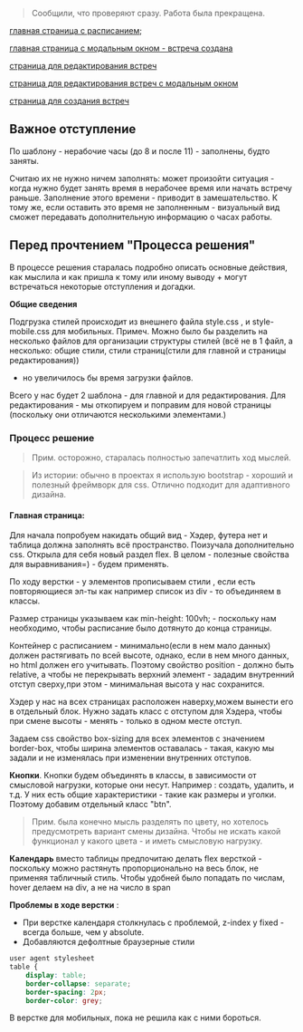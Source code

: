 > Сообщили, что проверяют сразу. Работа была прекращена. 


[главная страница с расписанием](https://antin74.github.io/);

[главная страница с модальным окном - встреча создана](https://antin74.github.io/index-with-modal.html)

[страница для редактирования встреч](https://antin74.github.io/edit-meet.html)

[страница для редактирования встреч c модальным окном](https://antin74.github.io/edit-meet-with-modal.html)

[страница для создания встреч](https://antin74.github.io/new-meet.html)
 

## Важное отступление
По шаблону - нерабочие часы (до 8 и после 11) - заполнены, будто заняты. 

Считаю их не нужно ничем заполнять: 
может произойти ситуация - когда нужно будет занять время в нерабочее время или начать встречу раньше. 
Заполнение этого времени - приводит в замешательство. К тому же, если оставить это время не заполненным - 
визуальный вид сможет передавать дополнительную информацию о часах работы. 


## Перед прочтением "Процесса решения" 

В процессе решения старалась подробно описать основные действия, 
как мыслила и как пришла к тому или иному выводу + могут встречаться некоторые отступления и догадки. 


**Общие сведения**

Подгрузка стилей происходит из внешнего файла style.css , и style-mobile.css для мобильных.
Примеч. Можно было бы разделить на несколько файлов для организации структуры стилей
(всё не в 1 файл, а несколько: общие стили, стили страниц(стили для главной и страницы редактирования))
- но увеличилось бы время загрузки файлов.

Всего у нас будет 2 шаблона - для главной и для редактирования. 
Для редактирования - мы откопируем и поправим для новой страницы
(поскольку они отличаются несколькими элементами.)

### Процесс решение
>Прим. осторожно, старалась полностью запечатлить ход мыслей. 

>Из истории: обычно в проектах я использую bootstrap - хороший и полезный фреймворк
для css. Отлично подходит для адаптивного дизайна. 

#### Главная страница: 

 Для начала попробуем накидать общий вид - Хэдер, футера нет и таблица должна
 заполнять всё пространство. Поизучала дополнительно css. Открыла для себя новый раздел flex. 
 В целом - полезные свойства для выравнивания=) - будем применять. 
 
По ходу верстки - у элементов прописываем стили , если есть повторяющиеся эл-ты
как например список из div - то объединяем в классы. 

Размер страницы указываем как min-height: 100vh; - поскольку нам необходимо, чтобы расписание 
было дотянуто до конца страницы. 

Контейнер с расписанием - минимально(если в нем мало данных) должен растягивать по всей высоте, 
однако, если в нем много данных, но html должен его учитывать.
Поэтому свойство position - должно быть relative, 
а чтобы не перекрывать верхний элемент - зададим внутренний отступ сверху,при этом - 
минимальная высота у нас сохранится.

Хэдер у нас на всех страницах расположен наверху,можем вынести его в отдельный блок.
Нужно задать класс с отступом для Хэдера, чтобы при смене высоты - менять - только в одном месте отступ. 

Задаем css свойство box-sizing для всех элементов с значением border-box, 
чтобы ширина элементов оставалась - такая, какую мы задали и не изменялась при изменении внутренних отступов. 

**Кнопки**. Кнопки будем объединять в классы, в зависимости от смысловой нагрузки, которые они несут. 
Например : создать, удалить, и т.д. 
У них есть общие характеристики - такие как размеры и уголки. Поэтому добавим отдельный класс "btn".
> Прим. была конечно мысль разделять по цвету, но хотелось предусмотреть вариант смены дизайна. 
Чтобы не искать какой функционал у какого цвета - и иметь смысловую нагрузку. 

**Календарь** вместо таблицы предпочитаю делать flex версткой -
поскольку можно растянуть пропорционально на весь блок, не применяя табличный стиль.
Чтобы удобней было попадать по числам, hover делаем на div, а не на число в span

**Проблемы в ходе верстки** : 
- При верстке календаря столкнулась с проблемой, z-index у fixed - всегда больше, чем у absolute.
- Добавляются дефолтные браузерные стили 
```css
user agent stylesheet
table {
    display: table;
    border-collapse: separate;
    border-spacing: 2px;
    border-color: grey;
```
В верстке для мобильных, пока не решила как с ними бороться. 
